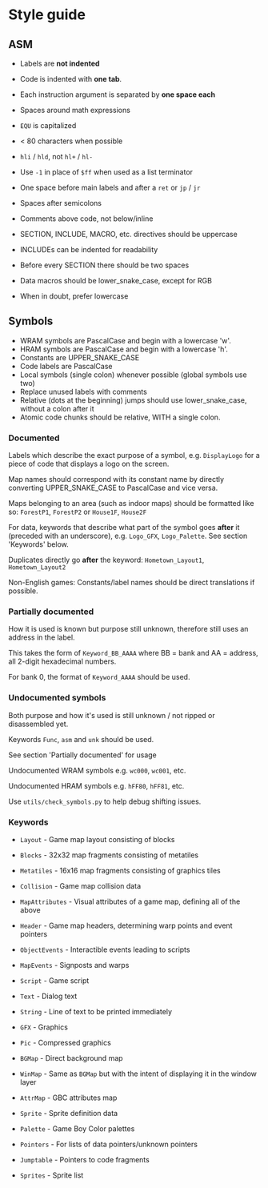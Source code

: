 # Style guide

## ASM

* Labels are **not indented**
* Code is indented with **one tab**.
* Each instruction argument is separated by **one space each**
* Spaces around math expressions
* `EQU` is capitalized
* < 80 characters when possible
* `hli` / `hld`, not `hl+` / `hl-`
* Use `-1` in place of `$ff` when used as a list terminator
* One space before main labels and after a `ret` or `jp` / `jr`

* Spaces after semicolons
* Comments above code, not below/inline


* SECTION, INCLUDE, MACRO, etc. directives should be uppercase
* INCLUDEs can be indented for readability
* Before every SECTION there should be two spaces
* Data macros should be lower_snake_case, except for RGB
* When in doubt, prefer lowercase

## Symbols

* WRAM symbols are PascalCase and begin with a lowercase 'w'.
* HRAM symbols are PascalCase and begin with a lowercase 'h'.
* Constants are UPPER_SNAKE_CASE
* Code labels are PascalCase
* Local symbols (single colon) whenever possible (global symbols use two)
* Replace unused labels with comments
* Relative (dots at the beginning) jumps should use lower_snake_case, without a colon after it
* Atomic code chunks should be relative, WITH a single colon.

### Documented

Labels which describe the exact purpose of a symbol, e.g. `DisplayLogo` for a piece of code that displays a logo on the screen.

Map names should correspond with its constant name by directly converting UPPER_SNAKE_CASE to PascalCase and vice versa.

Maps belonging to an area (such as indoor maps) should be formatted like so: `ForestP1`, `ForestP2` or `House1F`, `House2F`

For data, keywords that describe what part of the symbol goes **after** it (preceded with an underscore), e.g. `Logo_GFX`, `Logo_Palette`. See section 'Keywords' below.

Duplicates directly go **after** the keyword: `Hometown_Layout1`, `Hometown_Layout2`

Non-English games: Constants/label names should be direct translations if possible.

### Partially documented

How it is used is known but purpose still unknown, therefore still uses an address in the label.

This takes the form of `Keyword_BB_AAAA` where BB = bank and AA = address, all 2-digit hexadecimal numbers.

For bank 0, the format of `Keyword_AAAA` should be used.

### Undocumented symbols

Both purpose and how it's used is still unknown / not ripped or disassembled yet.

Keywords `Func`, `asm` and `unk` should be used.

See section 'Partially documented' for usage

Undocumented WRAM symbols e.g. `wc000`, `wc001`, etc.

Undocumented HRAM symbols e.g. `hFF80`, `hFF81`, etc.

Use `utils/check_symbols.py` to help debug shifting issues.

### Keywords

* `Layout` - Game map layout consisting of blocks
* `Blocks` - 32x32 map fragments consisting of metatiles
* `Metatiles` - 16x16 map fragments consisting of graphics tiles
* `Collision` - Game map collision data
* `MapAttributes` - Visual attributes of a game map, defining all of the above
* `Header` - Game map headers, determining warp points and event pointers
* `ObjectEvents` - Interactible events leading to scripts
* `MapEvents` - Signposts and warps


* `Script` - Game script
* `Text` - Dialog text
* `String` - Line of text to be printed immediately


* `GFX` - Graphics
* `Pic` - Compressed graphics
* `BGMap` - Direct background map
* `WinMap` - Same as `BGMap` but with the intent of displaying it in the window layer
* `AttrMap` - GBC attributes map
* `Sprite` - Sprite definition data
* `Palette` - Game Boy Color palettes


* `Pointers` - For lists of data pointers/unknown pointers
* `Jumptable` - Pointers to code fragments
* `Sprites` - Sprite list
